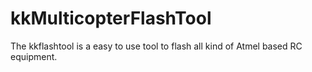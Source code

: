 kkMulticopterFlashTool
======================

The kkflashtool is a easy to use tool to flash all kind of Atmel based RC equipment.
